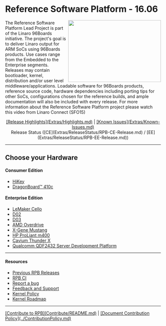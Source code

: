 # Reference Software Platform - 16.06

<a href="http://connect.linaro.org/resource/sfo15/sfo15-104-the-96boards-software-reference-platform/" target="_blank"><img align="right" src="http://i.imgur.com/UzmaWUD.png" data-canonical-src="http://i.imgur.com/UzmaWUD.png" width="300" height="200" /></a>


The Reference Software Platform Lead Project is part of the Linaro 96Boards initiative. The project's goal is to deliver Linaro output for ARM SoCs using 96Boards products. Use cases range from the Embedded to the Enterprise segments. Releases may contain bootloader, kernel, distribution and/or user level middleware/applications. Loadable software for 96Boards products, reference source code, hardware dependencies including porting tips for other SoCs, configurations chosen for the reference builds, and ample documentation will also be included with every release.
For more information about the Reference Software Platform project please watch this video from Linaro Connect (SFO15)

<p align="center">
  <b></b>
  <a href="#">[Release Highlights](Extras/Highlights.md)</a> |
  <a href="#">[Known Issues](Extras/Known-Issues.md)</a> <br>
  <a>Release Status ([CE](Extras/ReleaseStatus/RPB-CE-Release.md) / [EE](Extras/ReleaseStatus/RPB-EE-Release.md))</a>
  <br>

***

## Choose your Hardware

#### Consumer Edition
  - [HiKey](ConsumerEdition/HiKey/README.md)
  - [DragonBoard™ 410c](ConsumerEdition/DragonBoard-410c/README.md)

#### Enterprise Edition
  - [LeMaker Cello](EnterpriseEdition/Cello/README.md)
  - [D02](EnterpriseEdition/D02/README.md)
  - [D03](EnterpriseEdition/D03/README.md)
  - [AMD Overdrive](EnterpriseEdition/Overdrive/README.md)
  - [X-Gene Mustang](EnterpriseEdition/X-Gene-Mustang/README.md)
  - [HP ProLiant m400](EnterpriseEdition/HP-ProLiant-m400/README.md)
  - [Cavium Thunder X](EnterpriseEdition/ThunderX/README.md)
  - [Qualcomm QDF2432 Server Development Platform](EnterpriseEdition/Q2432LZB/README.md)


***

#### Resources

- [Previous RPB Releases](Extras/PreviousReleases/README.md)
- [RPB CI](Extras/RPB-CI.md)
- [Report a bug](Extras/Report-a-bug.md)
- [Feedback and Support](Extras/Feedback-and-Support.md)
- [Kernel Policy](Extras/KernelPolicy.md)
- [Kernel Roadmap](Extras/Kernel-Roadmap.md)

***

<p align="left">
  <b></b>
  <a href="#">[Contribute to RPB](Contribute/README.md)</a> |
  <a href="#">[Document Contribution Policy](../ContributionPolicy.md)</a>
  <br>
